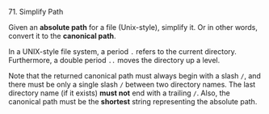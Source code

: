 71. Simplify Path

Given an **absolute path** for a file (Unix-style), simplify it. Or in other
words, convert it to the **canonical path**.

In a UNIX-style file system, a period `.` refers to the current directory.
Furthermore, a double period `..` moves the directory up a level.

Note that the returned canonical path must always begin with a slash `/`, and
there must be only a single slash `/` between two directory names. The last
directory name (if it exists) **must not** end with a trailing `/`. Also, the
canonical path must be the **shortest** string representing the absolute path.
